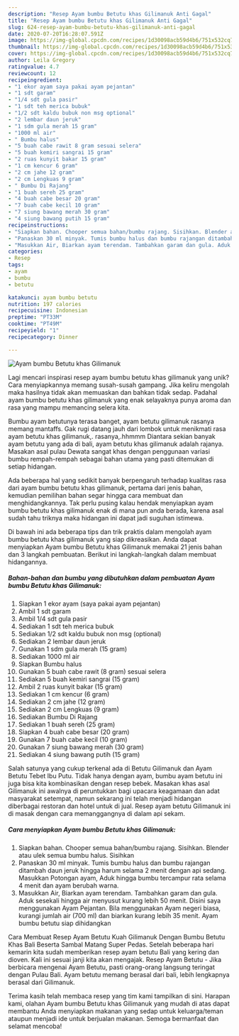 ```yaml
---
description: "Resep Ayam bumbu Betutu khas Gilimanuk Anti Gagal"
title: "Resep Ayam bumbu Betutu khas Gilimanuk Anti Gagal"
slug: 624-resep-ayam-bumbu-betutu-khas-gilimanuk-anti-gagal
date: 2020-07-20T16:28:07.591Z
image: https://img-global.cpcdn.com/recipes/1d30098acb59d4b6/751x532cq70/ayam-bumbu-betutu-khas-gilimanuk-foto-resep-utama.jpg
thumbnail: https://img-global.cpcdn.com/recipes/1d30098acb59d4b6/751x532cq70/ayam-bumbu-betutu-khas-gilimanuk-foto-resep-utama.jpg
cover: https://img-global.cpcdn.com/recipes/1d30098acb59d4b6/751x532cq70/ayam-bumbu-betutu-khas-gilimanuk-foto-resep-utama.jpg
author: Leila Gregory
ratingvalue: 4.7
reviewcount: 12
recipeingredient:
- "1 ekor ayam saya pakai ayam pejantan"
- "1 sdt garam"
- "1/4 sdt gula pasir"
- "1 sdt teh merica bubuk"
- "1/2 sdt kaldu bubuk non msg optional"
- "2 lembar daun jeruk"
- "1 sdm gula merah 15 gram"
- "1000 ml air"
- " Bumbu halus"
- "5 buah cabe rawit 8 gram sesuai selera"
- "5 buah kemiri sangrai 15 gram"
- "2 ruas kunyit bakar 15 gram"
- "1 cm kencur 6 gram"
- "2 cm jahe 12 gram"
- "2 cm Lengkuas 9 gram"
- " Bumbu Di Rajang"
- "1 buah sereh 25 gram"
- "4 buah cabe besar 20 gram"
- "7 buah cabe kecil 10 gram"
- "7 siung bawang merah 30 gram"
- "4 siung bawang putih 15 gram"
recipeinstructions:
- "Siapkan bahan. Chooper semua bahan/bumbu rajang. Sisihkan. Blender atau ulek semua bumbu halus. Sisihkan"
- "Panaskan 30 ml minyak. Tumis bumbu halus dan bumbu rajangan ditambah daun jeruk hingga harum selama 2 menit dengan api sedang. Masukkan Potongan ayam, Aduk hingga bumbu tercampur rata selama 4 menit dan ayam berubah warna."
- "Masukkan Air, Biarkan ayam terendam. Tambahkan garam dan gula. Aduk sesekali hingga air menyusut kurang lebih 50 menit. Disini saya menggunakan Ayam Pejantan. Bila menggunakan Ayam negeri biasa, kurangi jumlah air (700 ml) dan biarkan kurang lebih 35 menit. Ayam bumbu betutu siap dihidangkan"
categories:
- Resep
tags:
- ayam
- bumbu
- betutu

katakunci: ayam bumbu betutu 
nutrition: 197 calories
recipecuisine: Indonesian
preptime: "PT33M"
cooktime: "PT49M"
recipeyield: "1"
recipecategory: Dinner

---
```



![Ayam bumbu Betutu khas Gilimanuk](https://img-global.cpcdn.com/recipes/1d30098acb59d4b6/751x532cq70/ayam-bumbu-betutu-khas-gilimanuk-foto-resep-utama.jpg)

Lagi mencari inspirasi resep ayam bumbu betutu khas gilimanuk yang unik? Cara menyiapkannya memang susah-susah gampang. Jika keliru mengolah maka hasilnya tidak akan memuaskan dan bahkan tidak sedap. Padahal ayam bumbu betutu khas gilimanuk yang enak selayaknya punya aroma dan rasa yang mampu memancing selera kita.

Bumbu ayam betutunya terasa banget, ayam betutu gilimanuk rasanya memang mantaffs. Gak rugi datang jauh dari lombok untuk menikmati rasa ayam betutu khas gilimanuk,. rasanya,.hhmmm Diantara sekian banyak ayam betutu yang ada di bali, ayam betutu khas gilimanuk adalah rajanya. Masakan asal pulau Dewata sangat khas dengan penggunaan variasi bumbu rempah-rempah sebagai bahan utama yang pasti ditemukan di setiap hidangan.

Ada beberapa hal yang sedikit banyak berpengaruh terhadap kualitas rasa dari ayam bumbu betutu khas gilimanuk, pertama dari jenis bahan, kemudian pemilihan bahan segar hingga cara membuat dan menghidangkannya. Tak perlu pusing kalau hendak menyiapkan ayam bumbu betutu khas gilimanuk enak di mana pun anda berada, karena asal sudah tahu triknya maka hidangan ini dapat jadi suguhan istimewa.


Di bawah ini ada beberapa tips dan trik praktis dalam mengolah ayam bumbu betutu khas gilimanuk yang siap dikreasikan. Anda dapat menyiapkan Ayam bumbu Betutu khas Gilimanuk memakai 21 jenis bahan dan 3 langkah pembuatan. Berikut ini langkah-langkah dalam membuat hidangannya.

<!--inarticleads1-->

##### Bahan-bahan dan bumbu yang dibutuhkan dalam pembuatan Ayam bumbu Betutu khas Gilimanuk:

1. Siapkan 1 ekor ayam (saya pakai ayam pejantan)
1. Ambil 1 sdt garam
1. Ambil 1/4 sdt gula pasir
1. Sediakan 1 sdt teh merica bubuk
1. Sediakan 1/2 sdt kaldu bubuk non msg (optional)
1. Sediakan 2 lembar daun jeruk
1. Gunakan 1 sdm gula merah (15 gram)
1. Sediakan 1000 ml air
1. Siapkan  Bumbu halus
1. Gunakan 5 buah cabe rawit (8 gram) sesuai selera
1. Sediakan 5 buah kemiri sangrai (15 gram)
1. Ambil 2 ruas kunyit bakar (15 gram)
1. Sediakan 1 cm kencur (6 gram)
1. Sediakan 2 cm jahe (12 gram)
1. Sediakan 2 cm Lengkuas (9 gram)
1. Sediakan  Bumbu Di Rajang
1. Sediakan 1 buah sereh (25 gram)
1. Siapkan 4 buah cabe besar (20 gram)
1. Gunakan 7 buah cabe kecil (10 gram)
1. Gunakan 7 siung bawang merah (30 gram)
1. Sediakan 4 siung bawang putih (15 gram)


Salah satunya yang cukup terkenal ada di Betutu Gilimanuk dan Ayam Betutu Tebet Ibu Putu. Tidak hanya dengan ayam, bumbu ayam betutu ini juga bisa kita kombinasikan dengan resep bebek. Masakan khas asal Gilimanuk ini awalnya di peruntukkan bagi upacara keagamaan dan adat masyarakat setempat, namun sekarang ini telah menjadi hidangan diberbagai restoran dan hotel untuk di jual. Resep ayam betutu Gilimanuk ini di masak dengan cara memanggangnya di dalam api sekam. 

<!--inarticleads2-->

##### Cara menyiapkan Ayam bumbu Betutu khas Gilimanuk:

1. Siapkan bahan. Chooper semua bahan/bumbu rajang. Sisihkan. Blender atau ulek semua bumbu halus. Sisihkan
1. Panaskan 30 ml minyak. Tumis bumbu halus dan bumbu rajangan ditambah daun jeruk hingga harum selama 2 menit dengan api sedang. Masukkan Potongan ayam, Aduk hingga bumbu tercampur rata selama 4 menit dan ayam berubah warna.
1. Masukkan Air, Biarkan ayam terendam. Tambahkan garam dan gula. Aduk sesekali hingga air menyusut kurang lebih 50 menit. Disini saya menggunakan Ayam Pejantan. Bila menggunakan Ayam negeri biasa, kurangi jumlah air (700 ml) dan biarkan kurang lebih 35 menit. Ayam bumbu betutu siap dihidangkan


Cara Membuat Resep Ayam Betutu Kuah Gilimanuk Dengan Bumbu Betutu Khas Bali Beserta Sambal Matang Super Pedas. Setelah beberapa hari kemarin kita sudah memberikan resep ayam betutu Bali yang kering dan dioven. Kali ini sesuai janji kita akan mengajak. Resep Ayam Betutu - Jika berbicara mengenai Ayam Betutu, pasti orang-orang langsung teringat dengan Pulau Bali. Ayam betutu memang berasal dari bali, lebih lengkapnya berasal dari Gilimanuk. 

Terima kasih telah membaca resep yang tim kami tampilkan di sini. Harapan kami, olahan Ayam bumbu Betutu khas Gilimanuk yang mudah di atas dapat membantu Anda menyiapkan makanan yang sedap untuk keluarga/teman ataupun menjadi ide untuk berjualan makanan. Semoga bermanfaat dan selamat mencoba!
